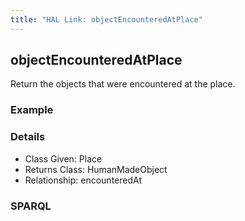 ```yaml
---
title: "HAL Link: objectEncounteredAtPlace"
---
```


## objectEncounteredAtPlace

Return the objects that were encountered at the place.

### Example




### Details

* Class Given: Place
* Returns Class: HumanMadeObject
* Relationship: encounteredAt


### SPARQL
```

```

